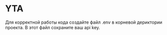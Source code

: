 # YTA

Для корректной работы кода создайте файл .env в корневой дериктории проекта. В этот файл сохраните ваш api key.